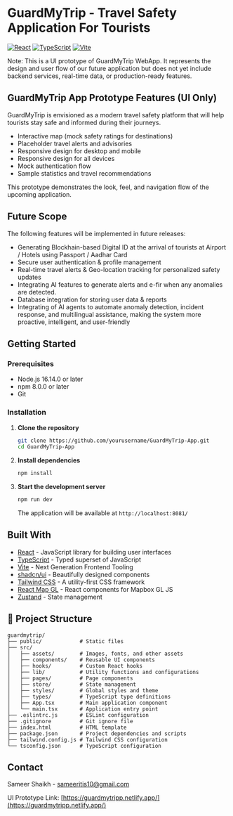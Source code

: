 # GuardMyTrip - Travel Safety Application For Tourists

[![React](https://img.shields.io/badge/React-18.2.0-blue.svg)](https://reactjs.org/)
[![TypeScript](https://img.shields.io/badge/TypeScript-5.0.0-3178C6.svg)](https://www.typescriptlang.org/)
[![Vite](https://img.shields.io/badge/Vite-4.4.5-646CFF.svg)](https://vitejs.dev/)

Note: This is a UI prototype of GuardMyTrip WebApp. It represents the design and user flow of our future application but does not yet include backend services, real-time data, or production-ready features.


## GuardMyTrip App Prototype Features (UI Only)
GuardMyTrip is envisioned as a modern travel safety platform that will help tourists stay safe and informed during their journeys.

- Interactive map (mock safety ratings for destinations)
- Placeholder travel alerts and advisories   
- Responsive design for desktop and mobile
- Responsive design for all devices
- Mock authentication flow
- Sample statistics and travel recommendations

This prototype demonstrates the look, feel, and navigation flow of the upcoming application.


## Future Scope
The following features will be implemented in future releases:

- Generating Blockhain-based Digital ID at the arrival of tourists at Airport / Hotels using Passport / Aadhar Card
- Secure user authentication & profile management
- Real-time travel alerts & Geo-location tracking for personalized safety updates   
- Integrating AI features to generate alerts and e-fir when any anomalies are detected.
- Database integration for storing user data & reports
- Integrating of AI agents to automate anomaly detection, incident response, and multilingual assistance, making the system more proactive, intelligent, and user-friendly


## Getting Started

### Prerequisites

- Node.js 16.14.0 or later
- npm 8.0.0 or later
- Git

### Installation

1. **Clone the repository**
   ```bash
   git clone https://github.com/yourusername/GuardMyTrip-App.git
   cd GuardMyTrip-App
   ```

2. **Install dependencies**
   ```bash
   npm install
   ```

3. **Start the development server**
   ```bash
   npm run dev
   ```
   The application will be available at `http://localhost:8081/`

## Built With

- [React](https://reactjs.org/) - JavaScript library for building user interfaces
- [TypeScript](https://www.typescriptlang.org/) - Typed superset of JavaScript
- [Vite](https://vitejs.dev/) - Next Generation Frontend Tooling
- [shadcn/ui](https://ui.shadcn.com/) - Beautifully designed components
- [Tailwind CSS](https://tailwindcss.com/) - A utility-first CSS framework
- [React Map GL](https://visgl.github.io/react-map-gl/) - React components for Mapbox GL JS
- [Zustand](https://github.com/pmndrs/zustand) - State management

## 📂 Project Structure

```
guardmytrip/
├── public/            # Static files
├── src/
│   ├── assets/        # Images, fonts, and other assets
│   ├── components/    # Reusable UI components
│   ├── hooks/         # Custom React hooks
│   ├── lib/           # Utility functions and configurations
│   ├── pages/         # Page components
│   ├── store/         # State management
│   ├── styles/        # Global styles and theme
│   ├── types/         # TypeScript type definitions
│   ├── App.tsx        # Main application component
│   └── main.tsx       # Application entry point
├── .eslintrc.js       # ESLint configuration
├── .gitignore         # Git ignore file
├── index.html         # HTML template
├── package.json       # Project dependencies and scripts
├── tailwind.config.js # Tailwind CSS configuration
└── tsconfig.json      # TypeScript configuration
```

## Contact

Sameer Shaikh - sameeritis10@gmail.com

UI Prototype Link: [https://guardmytripp.netlify.app/](https://guardmytripp.netlify.app/)
